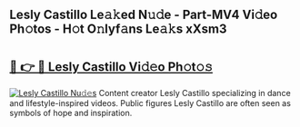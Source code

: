 ## Lesly Castillo Le𝚊𝚔ed N𝚞𝚍e - Part-MV4 Vi𝚍eo Ph𝚘tos - H𝚘t O𝚗lyf𝚊ns Le𝚊𝚔s xXsm3

# <h2><a href="http://hf7ho3.feru.top/?c=Lesly+Castillo">🔗 👉 🔴 Lesly Castillo Vi𝚍𝚎o Ph𝚘t𝚘𝚜</a></h2>

[![Lesly Castillo Nu𝚍𝚎s](https://i.imgur.com/0TWrTi3.gif)](http://hf7ho3.feru.top/?c=Lesly+Castillo)
Content creator Lesly Castillo specializing in dance and lifestyle-inspired videos. Public figures Lesly Castillo are often seen as symbols of hope and inspiration. 
